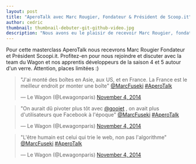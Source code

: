 ```yaml
---
layout: post
title: "AperoTalk avec Marc Rougier, Fondateur & Président de Scoop.it"
author: cedric
thumbnail: thumbnail-debuter-git-github-video.jpg
description: "Nous avons eu le plaisir de recevoir Marc Rougier, fondateur de Scoop.it. De la création de sa première boîte "
---
```



Pour cette masterclass AperoTalk nous recevrons Marc Rougier Fondateur et Président Scoopi.it. Profitez-en pour nous rejoindre et discuter avec la team du Wagon et nos apprentis développeurs de la saison 4 et 5 autour d'un verre. Attention, places limitées :)


<blockquote class="twitter-tweet" lang="en"><p>&quot;J&#39;ai monté des boîtes en Asie, aux US, et en France. La France est le meilleur endroit pr monter une boîte&quot; <a href="https://twitter.com/MarcFuseki">@MarcFuseki</a> <a href="https://twitter.com/hashtag/AperoTalk?src=hash">#AperoTalk</a></p>&mdash; Le Wagon (@Lewagonparis) <a href="https://twitter.com/Lewagonparis/status/529696107715375104">November 4, 2014</a></blockquote>
<script async src="//platform.twitter.com/widgets.js" charset="utf-8"></script>

<blockquote class="twitter-tweet" lang="en"><p>&quot;On aurait dû pivoter plus tôt avec <a href="https://twitter.com/goojet">@goojet</a> , on avait plus d&#39;utilisateurs que Facebook à l&#39;époque&quot; <a href="https://twitter.com/MarcFuseki">@MarcFuseki</a> <a href="https://twitter.com/hashtag/AperoTalk?src=hash">#AperoTalk</a></p>&mdash; Le Wagon (@Lewagonparis) <a href="https://twitter.com/Lewagonparis/status/529692709351854081">November 4, 2014</a></blockquote>
<script async src="//platform.twitter.com/widgets.js" charset="utf-8"></script>

<blockquote class="twitter-tweet" lang="en"><p>&quot;L&#39;être humain est celui qui trie le web, non pas l&#39;algorithme&quot; <a href="https://twitter.com/MarcFuseki">@MarcFuseki</a> <a href="https://twitter.com/hashtag/AperoTalk?src=hash">#AperoTalk</a></p>&mdash; Le Wagon (@Lewagonparis) <a href="https://twitter.com/Lewagonparis/status/529693127280717824">November 4, 2014</a></blockquote>
<script async src="//platform.twitter.com/widgets.js" charset="utf-8"></script>